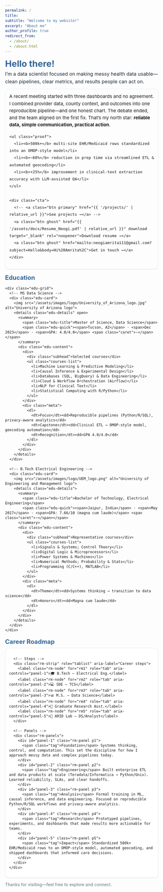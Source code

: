 ```yaml
---
permalink: /
title:
subtitle: "Welcome to my website!"
excerpt: "About me"
author_profile: true
redirect_from:
  - /about/
  - /about.html
---
```


<link href="https://fonts.googleapis.com/css2?family=Inter:wght@400;600&display=swap" rel="stylesheet">

<style>
  :root { --brand:#336699; --ink:#1f2937; --muted:#6b7280; --ring:rgba(51,102,153,0.12); }
  .landing { 
    font-family:'Inter', system-ui, -apple-system, Segoe UI, Roboto, Helvetica, Arial, sans-serif;
    max-width: 720px;
    margin: 0 auto; 
  }
  .landing h1 { color:var(--brand); font-size:clamp(24px, 3vw, 30px); margin:0 0 .25rem; }
  .landing .lede { color:var(--ink); font-size:clamp(15px, 2vw, 16px); line-height:1.55; margin:0 0 .75rem; }

  .story {
    margin:.75rem 0 1rem; padding:.75rem .8rem;
    border:1px solid #e5e7eb; border-radius:12px; box-shadow:0 1px 0 var(--ring);
    font-size:15px; line-height:1.55;
  }
  .proof {
    display:grid; grid-template-columns:repeat(2, minmax(0,1fr)); gap:8px;
    list-style:none; padding:0; margin:.6rem 0 0;
  }
  @media (min-width:860px){ .proof{ grid-template-columns:repeat(3, minmax(0,1fr)); } }
  .proof li{ border:1px solid #e5e7eb; border-radius:10px; padding:8px 10px; background:#fff; font-size:14px; }
  .proof b{ color:var(--brand); }

  .cta{ display:flex; gap:8px; flex-wrap:wrap; margin-top:.6rem; }
  .btn{ display:inline-block; padding:7px 10px; border-radius:9px; text-decoration:none; font-weight:600; font-size:14px; }
  .btn.primary{ background:var(--brand); color:#fff; }
  .btn.ghost{ border:1px solid var(--brand); color:var(--brand); background:#fff; }

  /* ===== Education (collapsible cards) ===== */
  .edu { margin:1rem 0 .3rem; }
  .edu h2{ color:var(--brand); font-size:20px; margin:0 0 .5rem; }
  .edu-grid{ display:grid; gap:12px; grid-template-columns:repeat(1, minmax(260px, 1fr)); }
  @media (min-width:760px){ .edu-grid{ grid-template-columns:repeat(2, minmax(300px, 1fr)); } }
  .edu-card{
    display:grid; grid-template-columns:36px 1fr; gap:10px; align-items:flex-start;
    border:1px solid #e5e7eb; border-radius:12px; padding:10px 12px; background:#fff; box-shadow:0 1px 0 var(--ring);
  }
  .edu-card img{ height:28px; width:28px; object-fit:contain; border-radius:4px; }

  .edu-details { width:100%; }
  .edu-details summary {
    list-style:none; cursor:pointer;
    display:flex; align-items:center; justify-content:space-between; gap:10px;
    outline:none;
  }
  .edu-details summary::-webkit-details-marker { display:none; }
  .edu-title{ font-weight:600; font-size:15px; }
  .edu-quick{ color:var(--muted); font-size:13px; display:flex; gap:8px; flex-wrap:wrap; }
  .caret{ display:inline-block; font-weight:800; line-height:1; color:var(--brand); transform:rotate(0deg); transition:transform .18s ease; margin-left:6px; }
  .edu-details[open] .caret{ transform:rotate(90deg); }

  .edu-content{
    margin-top:8px; padding-top:8px; border-top:1px dashed #e5e7eb;
    display:grid; gap:12px; grid-template-columns: 1.3fr 1fr;
  }
  @media (max-width:700px){ .edu-content{ grid-template-columns:1fr; } }

  .subhead{ font-weight:600; font-size:13px; color:#374151; margin-bottom:4px; }
  .courses-list{ margin:0; padding-left:18px; line-height:1.5; font-size:13px; }
  .meta{ font-size:13px; color:#374151; }
  .meta dl{ margin:0; }
  .meta dt{ color:var(--muted); font-weight:500; }
  .meta dd{ margin:0 0 8px; font-weight:600; }

  .foot{ color:var(--muted); font-size:14px; margin-top:.8rem; }

  /* ===== Roadmap (super clean; no dots/circles) ===== */
  .road{ margin:1.2rem 0 .6rem; }
  .road h2{ color:var(--brand); font-size:20px; margin:0 0 .5rem; }

  .rm{ border:1px solid #e5e7eb; border-radius:12px; background:#fff; box-shadow:0 1px 0 var(--ring); padding:12px; }
  .rm input[type="radio"]{ position:absolute; left:-9999px; }

  .rm-strip{
    display:flex; gap:16px; align-items:center;
    overflow:auto; scroll-snap-type:x mandatory; padding:2px 0 6px;
  }
  .rm-node{
    scroll-snap-align:start; white-space:nowrap;
    border:none; background:none; cursor:pointer;
    font-size:15px; font-weight:700; color:#374151; padding:0;
  }

  /* Active step: blue underline + color */
  #rm1:checked ~ .rm-strip label[for="rm1"],
  #rm2:checked ~ .rm-strip label[for="rm2"],
  #rm3:checked ~ .rm-strip label[for="rm3"],
  #rm4:checked ~ .rm-strip label[for="rm4"],
  #rm5:checked ~ .rm-strip label[for="rm5"]{
    color:var(--brand);
    text-decoration: underline;
    text-underline-offset: 4px;
    text-decoration-thickness: 2px;
  }

  .rm-panels{ margin-top:8px; }
  .rm-panel{ display:none; font-size:15px; line-height:1.6; color:#374151; }
  #rm1:checked ~ .rm-panels .p1,
  #rm2:checked ~ .rm-panels .p2,
  #rm3:checked ~ .rm-panels .p3,
  #rm4:checked ~ .rm-panels .p4,
  #rm5:checked ~ .rm-panels .p5{ display:block; }

  .rm-panel .tag{
    display:inline-block; font-size:12px; font-weight:600; color:var(--brand);
    border:1px solid var(--brand); border-radius:999px; padding:2px 6px; margin-right:6px;
  }
</style>
<style>
/* ========= 1) Make the SITE wider on desktop ========= */
/* Works nicely with Minimal Mistakes / similar Jekyll shells */
:root{
  --site-max: 1280px;     /* overall shell width */
  --content-max: 1060px;  /* inner content column width */
}
@media (min-width: 1200px){
  /* Header + main wrappers */
  .masthead__inner-wrap,
  .initial-content,
  .page,
  .archive,
  .page__inner-wrap,
  .page__content{
    max-width: var(--site-max) !important;
  }
  /* If your theme centers via margin auto, keep it centered */
  .masthead__inner-wrap,
  .initial-content,
  .page,
  .archive{ margin-left:auto; margin-right:auto; }
}

/* Optional: slightly narrow the left author sidebar to reclaim space */
@media (min-width: 1200px){
  .sidebar { flex-basis: 260px !important; max-width: 260px !important; }
  .page__content { max-width: calc(var(--site-max) - 260px - 48px) !important; } /* 48px gutters */
}

/* ========= 2) Widen the ABOUT landing area ========= */
/* Your page uses .landing; just let it breathe more on large screens */
.landing{ max-width: min(var(--content-max), 92vw) !important; }
@media (min-width: 1400px){
  :root{ --site-max: 1360px; --content-max: 1140px; }
}

/* Slightly increase readable size on big screens */
@media (min-width: 1200px){
  .landing .lede{ font-size: 18px; line-height: 1.6; }
  .story{ font-size: 16px; }
}

/* ========= 3) Give “proof” chips more columns on wide screens ========= */
@media (min-width: 1200px){
  .proof{ grid-template-columns: repeat(3, minmax(0,1fr)); gap: 12px; }
}

/* ========= 4) Projects list: arrange in 2 columns on desktop ========= */
/* If your projects are a vertical list, turn them into a grid */
@media (min-width: 1100px){
  .projects-grid,             /* use if you already have a grid class */
  .archive__item-list,        /* Minimal Mistakes posts/projects list */
  .project-list{              /* fallback */
    display: grid !important;
    grid-template-columns: 1fr 1fr;
    gap: 16px;
  }
  /* Ensure each card stretches nicely */
  .archive__item,
  .project-card{ height: 100%; }
}

/* ========= 5) Skills: allow boxes to use the width ========= */
@media (min-width: 1100px){
  .skills-sections,
  .feature__wrapper{          /* common container name in themes */
    display: grid;
    grid-template-columns: repeat(3, minmax(0,1fr));
    gap: 16px;
  }
}

/* ========= 6) Trim excess vertical whitespace ========= */
section + section{ margin-top: 2rem; }
@media (min-width: 1200px){
  section + section{ margin-top: 2.25rem; }
}

/* ========= 7) Optional “full-bleed” helper ========= */
/* Use <section class="fullbleed"> ... </section> to span the full width */
.fullbleed{
  margin-left: 50%;
  transform: translateX(-50%);
  width: min(var(--site-max), 96vw);
}
</style>

<div class="landing">
  <h1>Hello there!</h1>
  <p class="lede">I’m a data scientist focused on making messy health data usable—clean pipelines, clear metrics, and results people can act on.</p>

  <section class="story">
    A recent meeting started with three dashboards and no agreement. I combined provider data, county context, and outcomes into one
    reproducible pipeline—and one honest chart. The debate ended, and the team aligned on the first fix. That’s my north star:
    <b>reliable data, simple communication, practical action</b>.

    <ul class="proof">
      <li><b>500k+</b> multi-site EHR/Medicaid rows standardized into an OMOP-style model</li>
      <li><b>~60%</b> reduction in prep time via streamlined ETL & automated geocoding</li>
      <li><b>+25%</b> improvement in clinical-text extraction accuracy with LLM-assisted QA</li>
    </ul>

    <div class="cta">
      <!-- <a class="btn primary" href="{{ '/projects/' | relative_url }}">See projects →</a> -->
      <a class="btn ghost" href="{{ '/assets/docs/Resume_Neogi.pdf' | relative_url }}" download target="_blank" rel="noopener">Download resume →</a>
      <a class="btn ghost" href="mailto:neogiamrita111@gmail.com?subject=Hello&body=Hi%20Amrita%2C">Get in touch →</a>
    </div>
  </section>

  <!-- ===== Education: collapsible, two-column details ===== -->
  <section class="edu">
    <h2><strong>Education</strong></h2>

    <div class="edu-grid">
      <!-- MS Data Science -->
      <div class="edu-card">
        <img src="/assets/images/logo/University_of_Arizona_logo.jpg" alt="University of Arizona logo">
        <details class="edu-details" open>
          <summary>
            <span class="edu-title">Master of Science, Data Science</span>
            <span class="edu-quick"><span>Tucson, AZ</span> · <span>Dec 2023</span> · <span>GPA: 4.0/4.0</span> <span class="caret">›</span></span>
          </summary>
          <div class="edu-content">
            <div>
              <div class="subhead">Selected courses</div>
              <ul class="courses-list">
                <li>Machine Learning & Predictive Modeling</li>
                <li>Causal Inference & Experimental Design</li>
                <li>Databases (SQL, BigQuery) & Data Engineering</li>
                <li>Cloud & Workflow Orchestration (Airflow)</li>
                <li>NLP for Clinical Text</li>
                <li>Statistical Computing with R/Python</li>
              </ul>
            </div>
            <div class="meta">
              <dl>
                <dt>Focus</dt><dd>Reproducible pipelines (Python/R/SQL), privacy-aware analytics</dd>
                <dt>Capstone</dt><dd>Clinical ETL → OMOP-style model, geocoding automation</dd>
                <dt>Recognition</dt><dd>GPA 4.0/4.0</dd>
              </dl>
            </div>
          </div>
        </details>
      </div>

      <!-- B.Tech Electrical Engineering -->
      <div class="edu-card">
        <img src="/assets/images/logo/UEM_logo.png" alt="University of Engineering and Management logo">
        <details class="edu-details">
          <summary>
            <span class="edu-title">Bachelor of Technology, Electrical Engineering</span>
            <span class="edu-quick"><span>Jaipur, India</span> · <span>May 2017</span> · <span>GPA: 7.66/10 (magna cum laude)</span> <span class="caret">›</span></span>
          </summary>
          <div class="edu-content">
            <div>
              <div class="subhead">Representative courses</div>
              <ul class="courses-list">
                <li>Signals & Systems; Control Theory</li>
                <li>Digital Logic & Microprocessors</li>
                <li>Power Systems & Machines</li>
                <li>Numerical Methods; Probability & Stats</li>
                <li>Programming (C/C++), MATLAB</li>
              </ul>
            </div>
            <div class="meta">
              <dl>
                <dt>Theme</dt><dd>Systems thinking → transition to data science</dd>
                <dt>Honors</dt><dd>Magna cum laude</dd>
              </dl>
            </div>
          </div>
        </details>
      </div>
    </div>
  </section>

  <!-- ===== Career Roadmap: clean, underline style ===== -->
  <section class="road" aria-labelledby="roadmap-title">
    <h2 id="roadmap-title"><strong>Career Roadmap</strong></h2>
    <div class="rm">
      <!-- State radios -->
      <input type="radio" name="rm" id="rm1" checked>
      <input type="radio" name="rm" id="rm2">
      <input type="radio" name="rm" id="rm3">
      <input type="radio" name="rm" id="rm4">
      <input type="radio" name="rm" id="rm5">

      <!-- Steps -->
      <div class="rm-strip" role="tablist" aria-label="Career steps">
        <label class="rm-node" for="rm1" role="tab" aria-controls="panel-1">🎓 B.Tech — Electrical Eng.</label>
        <label class="rm-node" for="rm2" role="tab" aria-controls="panel-2">💻 SDE — TCS</label>
        <label class="rm-node" for="rm3" role="tab" aria-controls="panel-3">📊 M.S. — Data Science</label>
        <label class="rm-node" for="rm4" role="tab" aria-controls="panel-4">🔬 Graduate Research Asst.</label>
        <label class="rm-node" for="rm5" role="tab" aria-controls="panel-5">🏥 ARID Lab — DS/Analyst</label>
      </div>

      <!-- Panels -->
      <div class="rm-panels">
        <div id="panel-1" class="rm-panel p1">
          <span class="tag">Foundation</span> Systems thinking, control, and computation. This set the discipline for how I approach messy data and complex pipelines today.
        </div>
        <div id="panel-2" class="rm-panel p2">
          <span class="tag">Engineering</span> Built enterprise ETL and data products at scale (Teradata/Informatica → Python/Unix). Learned reliability, SLAs, and clear handoffs.
        </div>
        <div id="panel-3" class="rm-panel p3">
          <span class="tag">Analysis</span> Formal training in ML, causal inference, and data engineering. Focused on reproducible Python/R/SQL workflows and privacy-aware analytics.
        </div>
        <div id="panel-4" class="rm-panel p4">
          <span class="tag">Research</span> Prototyped pipelines, experiments, and dashboards that made results more actionable for teams.
        </div>
        <div id="panel-5" class="rm-panel p5">
          <span class="tag">Impact</span> Standardized 500k+ EHR/Medicaid rows to an OMOP-style model, automated geocoding, and shipped dashboards that informed care decisions.
        </div>
      </div>
    </div>
  </section>

  <p class="foot">Thanks for visiting—feel free to explore and connect.</p>
</div>

<!-- Optional: one-open-at-a-time behavior for the education accordion -->
<script>
  document.addEventListener('click', (e) => {
    const det = e.target.closest('.edu-details');
    if (!det) return;
    document.querySelectorAll('.edu-details').forEach(d => { if (d !== det) d.open = false; });
  });
</script>
